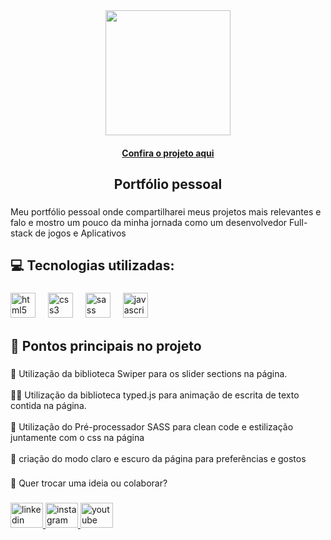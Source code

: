 <div align="center">
  <img height="200" src="https://media-hosting.imagekit.io//2adf36cab6c54b89/Design%20sem%20nome%20(2).png?Expires=1836658500&Key-Pair-Id=K2ZIVPTIP2VGHC&Signature=ZoGFKYDNBtvdjDf8S5UQFEVRs0Ard~x8qSB1XAzvLEf3LYmN3VM7R~aXEzEM6JZz6iXctksqiBXTDfFICDT8Mc~KNipSwiRkAO7HYBrWIF5tGcDN86XQh~NB9ZEzA4VbhHQ-pUTLqMfQJf0q14Mn7ylqb7IswUaYeXrq5hc6BQa8L1Vn83ZP-njYyM~w~IR~Erc6EEoHtOz-JksUc8nJvi-sJivdHrPtFilcVGhkXtp3Wb9BQlilrjudk3L06fybODDs55g5hlDvjSSB1xJVrHyPeRehj7-yocf-r4IU7~9F9wMIKhxb88tNCFBum1YjgzDtfR8bOHNoJKp8rDEdBg__"  />
</div>
<h4 align="center"><a href="https://joao-enrique.github.io/portfolio/">Confira o projeto aqui</a></h4>

###

<h2 align="center">Portfólio pessoal</h2>


###

<p align="left">Meu portfólio pessoal onde compartilharei meus projetos mais relevantes e falo e mostro um pouco da minha jornada como um desenvolvedor Full-stack de jogos e Aplicativos</p>

###

<h2 align="left">💻 Tecnologias utilizadas:</h2>

###

<div align="left">
  <img src="https://cdn.jsdelivr.net/gh/devicons/devicon/icons/html5/html5-original.svg" height="40" alt="html5 logo"  />
  <img width="12" />
  <img src="https://cdn.jsdelivr.net/gh/devicons/devicon/icons/css3/css3-original.svg" height="40" alt="css3 logo"  />
  <img width="12" />
  <img src="https://skillicons.dev/icons?i=sass" height="40" alt="sass logo"  />
  <img width="12" />
  <img src="https://skillicons.dev/icons?i=js" height="40" alt="javascript logo"  />
</div>

###

<h2 align="left">🎯 Pontos principais no projeto</h2>

###

<p align="left">📜 Utilização da biblioteca Swiper para os slider sections na página.<br><br>👨‍💻 Utilização da biblioteca typed.js para animação de escrita de texto contida na página.<br><br>🦾 Utilização do Pré-processador SASS para clean code e estilização juntamente com o css na página<br><br>📱 criação do modo claro e escuro da página para preferências e gostos</p>

###

<p align="left">📌 Quer trocar uma ideia ou colaborar?</p>

###

<div align="left">
  <a href="https://www.linkedin.com/in/jo%C3%A3o-enrique/" target="_blank">
    <img src="https://raw.githubusercontent.com/maurodesouza/profile-readme-generator/master/src/assets/icons/social/linkedin/default.svg" width="52" height="40" alt="linkedin logo"  />
  </a>
  <a href="https://www.instagram.com/devlag_/" target="_blank">
    <img src="https://raw.githubusercontent.com/maurodesouza/profile-readme-generator/master/src/assets/icons/social/instagram/default.svg" width="52" height="40" alt="instagram logo"  />
  </a>
  <a href="https://www.youtube.com/@Devlag" target="_blank">
    <img src="https://raw.githubusercontent.com/maurodesouza/profile-readme-generator/master/src/assets/icons/social/youtube/default.svg" width="52" height="40" alt="youtube logo"  />
  </a>
</div>

###
